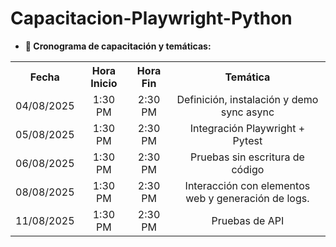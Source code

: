 # Capacitacion-Playwright-Python

* **:calendar: Cronograma de capacitación y temáticas:**

<table>
  <tr>
    <th style="text-align:center;">Fecha</th>
    <th style="text-align:center;">Hora Inicio</th>
    <th style="text-align:center;">Hora Fin</th>
    <th style="text-align:center;">Temática</th>
  </tr>
  <tr>
    <td style="text-align:center;">04/08/2025</td>
    <td style="text-align:center;">1:30 PM</td>
    <td style="text-align:center;">2:30 PM</td>
    <td style="text-align:center;">Definición, instalación y demo sync async</td>
  </tr>
  <tr>
    <td style="text-align:center;">05/08/2025</td>
    <td style="text-align:center;">1:30 PM</td>
    <td style="text-align:center;">2:30 PM</td>
    <td style="text-align:center;">Integración Playwright + Pytest</td>
  </tr>
  <tr>
    <td style="text-align:center;">06/08/2025</td>
    <td style="text-align:center;">1:30 PM</td>
    <td style="text-align:center;">2:30 PM</td>
    <td style="text-align:center;">Pruebas sin escritura de código</td>
  </tr>
  <tr>
    <td style="text-align:center;">08/08/2025</td>
    <td style="text-align:center;">1:30 PM</td>
    <td style="text-align:center;">2:30 PM</td>
    <td style="text-align:center;">Interacción con elementos web y generación de logs.</td>
  </tr>
  <tr>
    <td style="text-align:center;">11/08/2025</td>
    <td style="text-align:center;">1:30 PM</td>
    <td style="text-align:center;">2:30 PM</td>
    <td style="text-align:center;">Pruebas de API</td>
  </tr>
</table>
